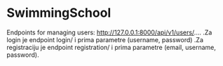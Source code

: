 # SwimmingSchool

Endpoints for managing users:
http://127.0.0.1:8000/api/v1/users/....
.Za login je endpoint login/ i prima parametre (username, password)
.Za registraciju je endpoint registration/ i prima parametre (email, username, password).
